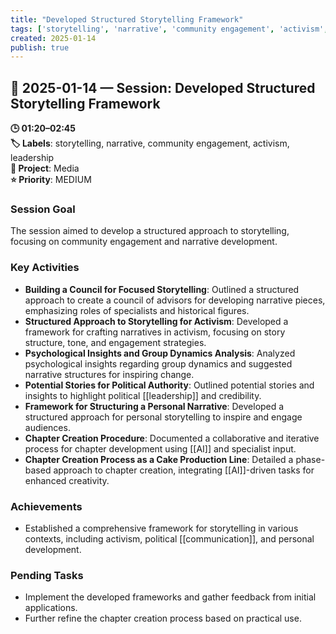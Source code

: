 ```yaml
---
title: "Developed Structured Storytelling Framework"
tags: ['storytelling', 'narrative', 'community engagement', 'activism', 'leadership']
created: 2025-01-14
publish: true
---
```


## 📅 2025-01-14 — Session: Developed Structured Storytelling Framework

**🕒 01:20–02:45**  
**🏷️ Labels**: storytelling, narrative, community engagement, activism, leadership  
**📂 Project**: Media  
**⭐ Priority**: MEDIUM  


### Session Goal
The session aimed to develop a structured approach to storytelling, focusing on community engagement and narrative development.

### Key Activities
- **Building a Council for Focused Storytelling**: Outlined a structured approach to create a council of advisors for developing narrative pieces, emphasizing roles of specialists and historical figures.
- **Structured Approach to Storytelling for Activism**: Developed a framework for crafting narratives in activism, focusing on story structure, tone, and engagement strategies.
- **Psychological Insights and Group Dynamics Analysis**: Analyzed psychological insights regarding group dynamics and suggested narrative structures for inspiring change.
- **Potential Stories for Political Authority**: Outlined potential stories and insights to highlight political [[leadership]] and credibility.
- **Framework for Structuring a Personal Narrative**: Developed a structured approach for personal storytelling to inspire and engage audiences.
- **Chapter Creation Procedure**: Documented a collaborative and iterative process for chapter development using [[AI]] and specialist input.
- **Chapter Creation Process as a Cake Production Line**: Detailed a phase-based approach to chapter creation, integrating [[AI]]-driven tasks for enhanced creativity.

### Achievements
- Established a comprehensive framework for storytelling in various contexts, including activism, political [[communication]], and personal development.

### Pending Tasks
- Implement the developed frameworks and gather feedback from initial applications.
- Further refine the chapter creation process based on practical use.

